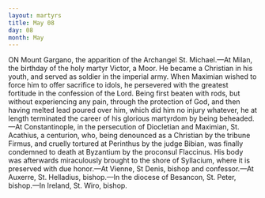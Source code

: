 ```yaml
---
layout: martyrs
title: May 08
day: 08
month: May
---
```

ON Mount Gargano, the apparition of the Archangel St. Michael.&mdash;At Milan, the birthday of the
holy martyr Victor, a Moor. He became a Christian
in his youth, and served as soldier in the imperial
army. When Maximian wished to force him to offer
sacrifice to idols, he persevered with the greatest
fortitude in the confession of the Lord. Being first
beaten with rods, but without experiencing any pain,
through the protection of God, and then having
melted lead poured over him, which did him no
injury whatever, he at length terminated the career
of his glorious martyrdom by being beheaded.&mdash;At
Constantinople, in the persecution of Diocletian and
Maximian, St. Acathius, a centurion, who, being denounced as a Christian by the tribune Firmus, and
cruelly tortured at Perinthus by the judge Bibian,
was finally condemned to death at Byzantium by the
proconsul Flaccinus. His body was afterwards
miraculously brought to the shore of Syllacium,
where it is preserved with due honor.&mdash;At Vienne,
St Denis, bishop and confessor.&mdash;At Auxerre, St.
Helladius, bishop.&mdash;In the diocese of Besancon, St.
Peter, bishop.&mdash;In Ireland, St. Wiro, bishop.


